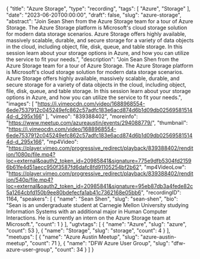 {
  "title": "Azure Storage",
  "type": "recording",
  "tags": [
    "Azure",
    "Storage"
  ],
  "date": "2023-06-20T00:00:00",
  "draft": false,
  "slug": "azure-storage",
  "abstract": "Join Sean Shen from the Azure Storage team for a tour of Azure Storage. The Azure Storage platform is Microsoft's cloud storage solution for modern data storage scenarios. Azure Storage offers highly available, massively scalable, durable, and secure storage for a variety of data objects in the cloud, including object, file, disk, queue, and table storage. In this session learn about your storage options in Azure, and how you can utilize the service to fit your needs.",
  "description": "Join Sean Shen from the Azure Storage team for a tour of Azure Storage. The Azure Storage platform is Microsoft's cloud storage solution for modern data storage scenarios. Azure Storage offers highly available, massively scalable, durable, and secure storage for a variety of data objects in the cloud, including object, file, disk, queue, and table storage. In this session learn about your storage options in Azure, and how you can utilize the service to fit your needs.",
  "images": [
    "https://i.vimeocdn.com/video/1688968554-6ede7537912c045249efc862c57adfc183e6acd874d6b1d09db025695815144d-d_295x166"
  ],
  "vimeo": "839388402",
  "moreinfo": "https://www.meetup.com/azureaustin/events/294088779/",
  "thumbnail": "https://i.vimeocdn.com/video/1688968554-6ede7537912c045249efc862c57adfc183e6acd874d6b1d09db025695815144d-d_295x166",
  "mp4Video": "https://player.vimeo.com/progressive_redirect/playback/839388402/rendition/1080p/file.mp4?loc=external&oauth2_token_id=20985841&signature=775e9dfb5304fd21596b61fe4d51aecc950f3587fd6dafc8fd91105254bf2b62",
  "mp4VideoLow": "https://player.vimeo.com/progressive_redirect/playback/839388402/rendition/540p/file.mp4?loc=external&oauth2_token_id=20985841&signature=95eb87db3a4fede82c5a1264cbfd150b9ee80bdefecfa1ab41c7362168e05bb6",
  "recordingID": 1164,
  "speakers": [
    {
      "name": "Sean Shen",
      "slug": "sean-shen",
      "bio": "Sean is an undergraduate student at Carnegie Mellon University studying Information Systems with an additional major in Human Computer Interactions. He is currently an intern on the Azure Storage team at Microsoft.",
      "count": 1
    }
  ],
  "ugtvtags": [
    {
      "name": "Azure",
      "slug": "azure",
      "count": 53
    },
    {
      "name": "Storage",
      "slug": "storage",
      "count": 4
    }
  ],
  "meetups": [
    {
      "name": "Azure Austin Meetup",
      "slug": "azure-austin-meetup",
      "count": 71
    },
    {
      "name": "DFW Azure User Group",
      "slug": "dfw-azure-user-group",
      "count": 34
    }
  ]
}